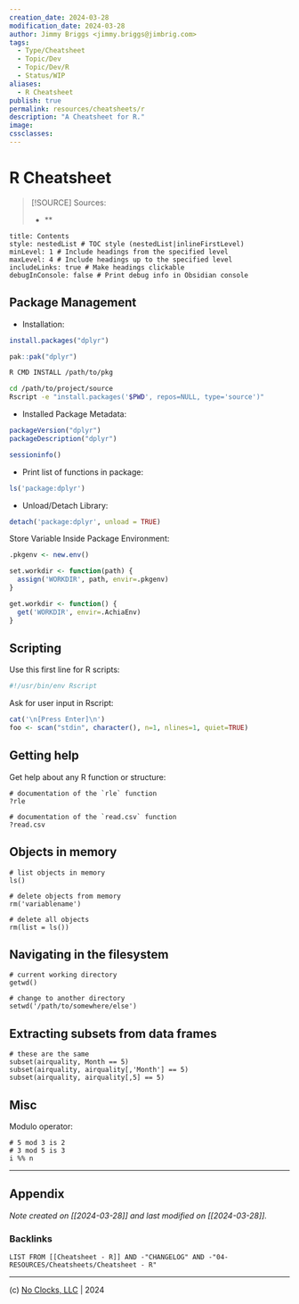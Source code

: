 ```yaml
---
creation_date: 2024-03-28
modification_date: 2024-03-28
author: Jimmy Briggs <jimmy.briggs@jimbrig.com>
tags:
  - Type/Cheatsheet
  - Topic/Dev
  - Topic/Dev/R
  - Status/WIP
aliases:
  - R Cheatsheet
publish: true
permalink: resources/cheatsheets/r
description: "A Cheatsheet for R."
image:
cssclasses:
---
```


# R Cheatsheet

> [!SOURCE] Sources:
> - **

```table-of-contents
title: Contents 
style: nestedList # TOC style (nestedList|inlineFirstLevel)
minLevel: 1 # Include headings from the specified level
maxLevel: 4 # Include headings up to the specified level
includeLinks: true # Make headings clickable
debugInConsole: false # Print debug info in Obsidian console
```

## Package Management

- Installation:

```R
install.packages("dplyr")

pak::pak("dplyr")
```

```bash
R CMD INSTALL /path/to/pkg
```

```bash
cd /path/to/project/source
Rscript -e "install.packages('$PWD', repos=NULL, type='source')"
```



- Installed Package Metadata:

```R
packageVersion("dplyr")
packageDescription("dplyr")

sessioninfo()
```

- Print list of functions in package:

```R
ls('package:dplyr')
```

- Unload/Detach Library:

```R
detach('package:dplyr', unload = TRUE)
```

Store Variable Inside Package Environment:

```R
.pkgenv <- new.env()

set.workdir <- function(path) {
  assign('WORKDIR', path, envir=.pkgenv)
}

get.workdir <- function() {
  get('WORKDIR', envir=.AchiaEnv)
}
```


## Scripting

Use this first line for R scripts:

```R
#!/usr/bin/env Rscript
```

Ask for user input in Rscript:

```R
cat('\n[Press Enter]\n')
foo <- scan("stdin", character(), n=1, nlines=1, quiet=TRUE)
```

Getting help
------------

Get help about any R function or structure:

    # documentation of the `rle` function
    ?rle

    # documentation of the `read.csv` function
    ?read.csv

Objects in memory
-----------------

    # list objects in memory
    ls()

    # delete objects from memory
    rm('variablename')

    # delete all objects
    rm(list = ls())

Navigating in the filesystem
----------------------------

    # current working directory
    getwd()

    # change to another directory
    setwd('/path/to/somewhere/else')

Extracting subsets from data frames
-----------------------------------

    # these are the same
    subset(airquality, Month == 5)
    subset(airquality, airquality[,'Month'] == 5)
    subset(airquality, airquality[,5] == 5)

Misc
----

Modulo operator:

    # 5 mod 3 is 2
    # 3 mod 5 is 3
    i %% n

***

## Appendix

*Note created on [[2024-03-28]] and last modified on [[2024-03-28]].*

### Backlinks

```dataview
LIST FROM [[Cheatsheet - R]] AND -"CHANGELOG" AND -"04-RESOURCES/Cheatsheets/Cheatsheet - R"
```

***

(c) [No Clocks, LLC](https://github.com/noclocks) | 2024